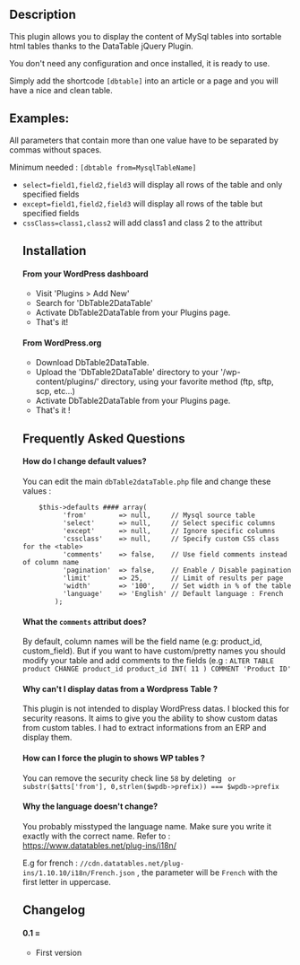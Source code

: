 ## Description

This plugin allows you to display the content of MySql tables into sortable html tables thanks to the DataTable jQuery Plugin.

You don't need any configuration and once installed, it is ready to use.

Simply add the shortcode `[dbtable]` into an article or a page and you will have a nice and clean table.

## Examples:

All parameters that contain more than one value have to be separated by commas without spaces.

Minimum needed : `[dbtable from=MysqlTableName]`

- `select=field1,field2,field3` will display all rows of the table and only specified fields
- `except=field1,field2,field3` will display all rows of the table but specified fields
- `cssClass=class1,class2` will add class1 and class 2 to the <table class=""> attribut

## Installation

#### From your WordPress dashboard

- Visit 'Plugins > Add New'
- Search for 'DbTable2DataTable'
- Activate DbTable2DataTable from your Plugins page.
- That's it!

#### From WordPress.org

- Download DbTable2DataTable.
- Upload the 'DbTable2DataTable' directory to your '/wp-content/plugins/' directory, using your favorite method (ftp, sftp, scp, etc...)
- Activate DbTable2DataTable from your Plugins page.
- That's it !

## Frequently Asked Questions

#### How do I change default values?

You can edit the main `dbTable2dataTable.php` file and change these values :

        $this->defaults #### array(
              'from'        => null,     // Mysql source table
              'select'      => null,     // Select specific columns
              'except'      => null,     // Ignore specific columns
              'cssclass'    => null,     // Specify custom CSS class for the <table>
              'comments'    => false,    // Use field comments instead of column name
              'pagination'  => false,    // Enable / Disable pagination
              'limit'       => 25,       // Limit of results per page
              'width'       => '100',    // Set width in % of the table
              'language'    => 'English' // Default language : French
            );


#### What the `comments` attribut does?

By default, column names will be the field name (e.g: product_id, custom_field). But if you want to have custom/pretty names you should modify your table and add comments to the fields (e.g : `ALTER TABLE product CHANGE product_id product_id INT( 11 ) COMMENT 'Product ID'`

#### Why can't I display datas from a Wordpress Table ?

This plugin is not intended to display WordPress datas. I blocked this for security reasons. It aims to give you the ability to show custom datas from custom tables. I had to extract informations from an ERP and display them.

#### How can I force the plugin to shows WP tables ?

You can remove the security check line `58` by deleting ` or substr($atts['from'], 0,strlen($wpdb->prefix)) === $wpdb->prefix` 

#### Why the language doesn't change?

You probably misstyped the language name. Make sure you write it exactly with the correct name.
Refer to : https://www.datatables.net/plug-ins/i18n/

E.g for french : `//cdn.datatables.net/plug-ins/1.10.10/i18n/French.json` , the parameter will be `French` with the first letter in uppercase.

## Changelog

#### 0.1 =
* First version
